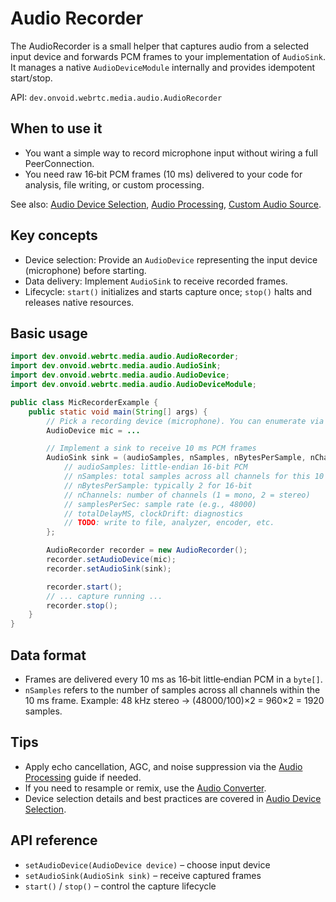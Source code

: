 # Audio Recorder

The AudioRecorder is a small helper that captures audio from a selected input device and forwards PCM frames to your implementation of `AudioSink`. It manages a native `AudioDeviceModule` internally and provides idempotent start/stop.

API: `dev.onvoid.webrtc.media.audio.AudioRecorder`

## When to use it
- You want a simple way to record microphone input without wiring a full PeerConnection.
- You need raw 16‑bit PCM frames (10 ms) delivered to your code for analysis, file writing, or custom processing.

See also: [Audio Device Selection](/guide/audio/audio-devices), [Audio Processing](/guide/audio/audio-processing), [Custom Audio Source](/guide/audio/custom-audio-source).

## Key concepts
- Device selection: Provide an `AudioDevice` representing the input device (microphone) before starting.
- Data delivery: Implement `AudioSink` to receive recorded frames.
- Lifecycle: `start()` initializes and starts capture once; `stop()` halts and releases native resources.

## Basic usage

```java
import dev.onvoid.webrtc.media.audio.AudioRecorder;
import dev.onvoid.webrtc.media.audio.AudioSink;
import dev.onvoid.webrtc.media.audio.AudioDevice;
import dev.onvoid.webrtc.media.audio.AudioDeviceModule;

public class MicRecorderExample {
    public static void main(String[] args) {
        // Pick a recording device (microphone). You can enumerate via MediaDevices.getAudioCaptureDevices()
        AudioDevice mic = ...

        // Implement a sink to receive 10 ms PCM frames
        AudioSink sink = (audioSamples, nSamples, nBytesPerSample, nChannels, samplesPerSec, totalDelayMS, clockDrift) -> {
            // audioSamples: little‑endian 16‑bit PCM
            // nSamples: total samples across all channels for this 10 ms frame
            // nBytesPerSample: typically 2 for 16‑bit
            // nChannels: number of channels (1 = mono, 2 = stereo)
            // samplesPerSec: sample rate (e.g., 48000)
            // totalDelayMS, clockDrift: diagnostics
            // TODO: write to file, analyzer, encoder, etc.
        };

        AudioRecorder recorder = new AudioRecorder();
        recorder.setAudioDevice(mic);
        recorder.setAudioSink(sink);

        recorder.start();
        // ... capture running ...
        recorder.stop();
    }
}
```

## Data format
- Frames are delivered every 10 ms as 16‑bit little‑endian PCM in a `byte[]`.
- `nSamples` refers to the number of samples across all channels within the 10 ms frame. Example: 48 kHz stereo → (48000/100)×2 = 960×2 = 1920 samples.

## Tips
- Apply echo cancellation, AGC, and noise suppression via the [Audio Processing](/guide/audio/audio-processing) guide if needed.
- If you need to resample or remix, use the [Audio Converter](/tools/audio/audio-converter).
- Device selection details and best practices are covered in [Audio Device Selection](/guide/audio/audio-devices).

## API reference
- `setAudioDevice(AudioDevice device)` – choose input device
- `setAudioSink(AudioSink sink)` – receive captured frames
- `start()` / `stop()` – control the capture lifecycle
